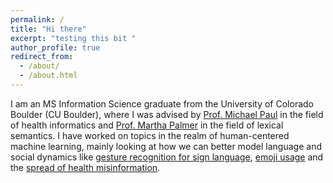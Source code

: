 ```yaml
---
permalink: /
title: "Hi there"
excerpt: "testing this bit "
author_profile: true
redirect_from: 
  - /about/
  - /about.html
---
```


I am an MS Information Science graduate from the University of Colorado Boulder (CU Boulder), where I was advised by <a href="http://michaeljpaul.com/">Prof. Michael Paul</a> in the field of health informatics and <a href="https://www.colorado.edu/faculty/palmer-martha/">Prof. Martha Palmer</a> in the field of lexical semantics. I have worked on topics in the realm of human-centered machine learning, mainly looking at how we can better model language and social dynamics like <a href="https://arxiv.org/pdf/1710.06836.pdf">gesture recognition for sign language</a>, <a href="https://arxiv.org/pdf/1712.04421.pdf">emoji usage</a> and the <a href="https://link.springer.com/chapter/10.1007/978-3-030-53352-6_16">spread of health misinformation</a>. 

